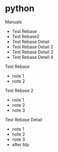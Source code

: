 # python
Manuals
- Test Rebase
- Test Rebase2
- Test Rebase Detail
- Test Rebase Detail 2
- Test Rebase Detail 3
- Test Rebase Detail 4


Test Rebase
- note 1
- note 2

Test Rebase 2
- note 1
- note 2
- note 3

Test Rebase Detail
- note 1
- note 2
- note 3
- after btp
